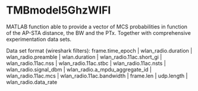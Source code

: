 # TMBmodel5GhzWIFI
MATLAB function able to provide a vector of MCS probabilities in function of the AP-STA distance, the BW and the PTx. 
Together with comprehensive experimentation data sets.

Data set format (wireshark filters):
frame.time_epoch | wlan_radio.duration | wlan_radio.preamble | wlan.duration | wlan_radio.11ac.short_gi | wlan_radio.11ac.nss | wlan_radio.11ac.stbc | wlan_radio.11ac.nsts | wlan_radio.signal_dbm | wlan_radio.a_mpdu_aggregate_id | wlan_radio.11ac.mcs | wlan_radio.11ac.bandwidth | frame.len | udp.length | wlan_radio.data_rate
